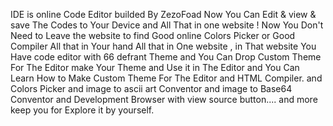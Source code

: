 IDE is online Code Editor builded By ZezoFoad Now You Can Edit & view & save The Codes to Your Device and All That in one website ! Now You Don't Need to Leave the website to find Good online Colors Picker or Good Compiler All that in Your hand All that in One website , in That website You Have code editor with 66 defrant Theme and You Can Drop Custom Theme For The Editor make Your Theme and Use it in The Editor and You Can Learn How to Make Custom Theme For The Editor and HTML Compiler. and Colors Picker and image to ascii art Conventor and image to Base64 Conventor and Development Browser with view source button.... and more keep you for Explore it by yourself.
